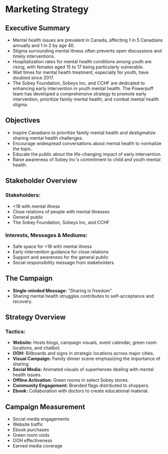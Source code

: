 # Marketing Strategy

## Executive Summary

- Mental health issues are prevalent in Canada, affecting 1 in 5 Canadians annually and 1 in 2 by age 40.
- Stigma surrounding mental illness often prevents open discussions and timely interventions.
- Hospitalization rates for mental health conditions among youth are rising, with females aged 15 to 17 being particularly vulnerable.
- Wait times for mental health treatment, especially for youth, have doubled since 2017.
- The Sobey Foundation, Sobeys Inc, and CCHF are dedicated to enhancing early intervention in youth mental health. The Powerpuff team has developed a comprehensive strategy to promote early intervention, prioritize family mental health, and combat mental health stigma.

## Objectives

- Inspire Canadians to prioritize family mental health and destigmatize sharing mental health challenges.
- Encourage widespread conversations about mental health to normalize the topic.
- Educate the public about the life-changing impact of early intervention.
- Raise awareness of Sobey Inc's commitment to child and youth mental health.

## Stakeholder Overview

### Stakeholders:
- <18 with mental illness
- Close relations of people with mental illnesses
- General public
- The Sobey Foundation, Sobeys Inc, and CCHF

### Interests, Messages & Mediums:
- Safe space for <18 with mental illness
- Early intervention guidance for close relations
- Support and awareness for the general public
- Social responsibility message from stakeholders

## The Campaign

- **Single-minded Message:** "Sharing is freedom".
- Sharing mental health struggles contributes to self-acceptance and recovery.

## Strategy Overview

### Tactics:
- **Website:** Hosts blogs, campaign visuals, event calendar, green room locations, and chatbot.
- **OOH:** Billboards and signs in strategic locations across major cities.
- **Visual Campaign:** Family dinner scene emphasizing the importance of sharing.
- **Social Media:** Animated visuals of superheroes dealing with mental health issues.
- **Offline Activation:** Green rooms in select Sobey stores.
- **Community Engagement:** Branded flags distributed to shoppers.
- **Ebook:** Collaboration with doctors to create educational material.

## Campaign Measurement

- Social media engagements
- Website traffic
- Ebook purchases
- Green room visits
- OOH effectiveness
- Earned media coverage
